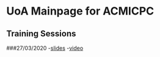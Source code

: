 # UoA Mainpage for ACMICPC 

## Training Sessions

###27/03/2020 
	-[slides](https://docs.google.com/presentation/d/1XnewpTwGtV5ke47nnsprFH9EnQiow5rjRJhOI1PHdJE/edit?usp=sharing)
	-[video](./zoom/27032020.mp4)